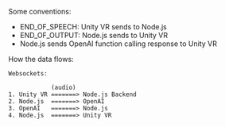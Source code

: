 Some conventions:

- END_OF_SPEECH: Unity VR sends to Node.js
- END_OF_OUTPUT: Node.js sends to Unity VR
- Node.js sends OpenAI function calling response to Unity VR

How the data flows:

```
Websockets:

            (audio)
1. Unity VR =======> Node.js Backend
2. Node.js  =======> OpenAI
3. OpenAI   =======> Node.js
4. Node.js  =======> Unity VR

```
